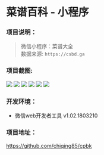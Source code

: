 # 菜谱百科 - 小程序
### 项目说明：
> 微信小程序：菜谱大全 <br />
> 数据来源: `https://csbd.ga`

### 项目截图:
![](http://yun.topthink.com/Uploads/Editor/2018-05-18/5afdb20aaff11.jpg)
![](http://yun.topthink.com/Uploads/Editor/2018-05-18/5afdb2be80e51.jpg)
![](http://yun.topthink.com/Uploads/Editor/2018-05-18/5afdb30747cc0.jpg)
![](http://yun.topthink.com/Uploads/Editor/2018-05-18/5afdb3568e517.jpg)
![](http://yun.topthink.com/Uploads/Editor/2018-05-18/5afdb3991f319.jpg)
![](http://yun.topthink.com/Uploads/Editor/2018-05-18/5afdb41e0a533.jpg)
### 开发环境：
- 微信web开发者工具 v1.02.1803210

### 项目地址：
https://github.com/chiqing85/cpbk
